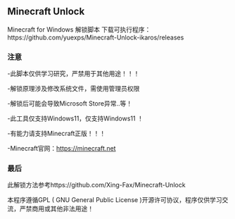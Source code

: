 <p>
<strong><h2>Minecraft Unlock</h2></strong>
Minecraft for Windows 解锁脚本
 下载可执行程序：https://github.com/yuexps/Minecraft-Unlock-ikaros/releases
</p>

### 注意
 -此脚本仅供学习研究，严禁用于其他用途！！！
 
 -解锁原理涉及修改系统文件，需使用管理员权限
 
 -解锁后可能会导致Microsoft Store异常..等！

 -此工具仅支持Windows11，仅支持Windows11 ！

 -有能力请支持Minecraft正版！！！
 
 -Minecraft官网：https://minecraft.net
### 最后
 此解锁方法参考https://github.com/Xing-Fax/Minecraft-Unlock
 
 本程序遵循GPL ( GNU General Public License )开源许可协议，程序仅供学习交流，严禁商用或其他非法用途！

